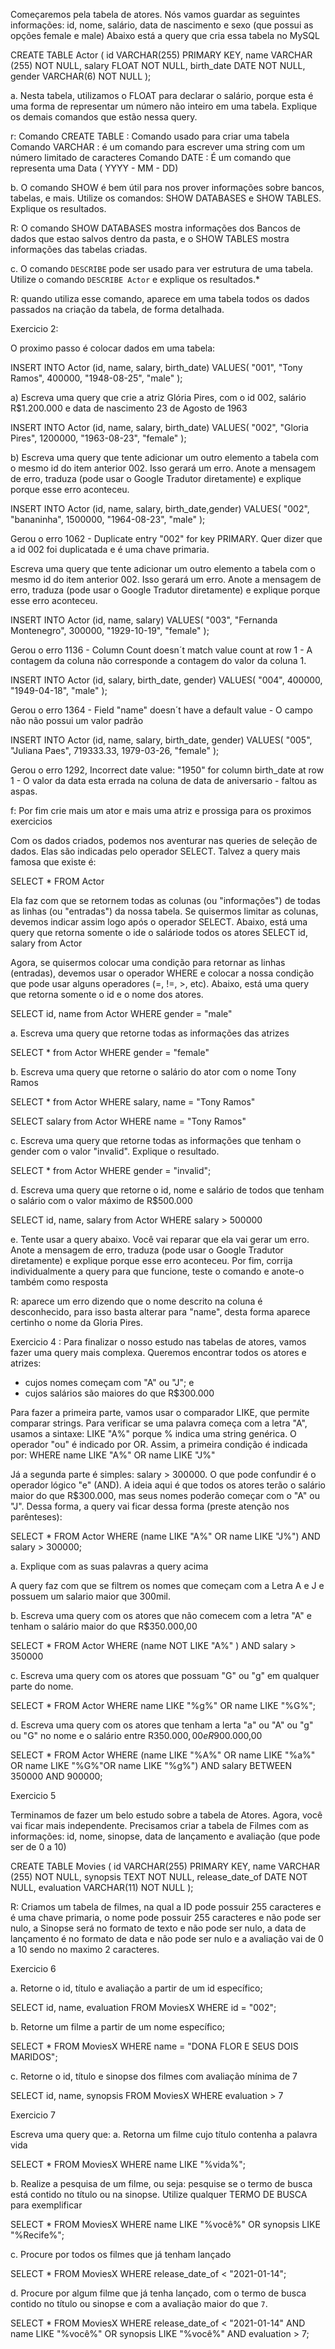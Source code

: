 Começaremos pela tabela de atores. Nós vamos guardar as seguintes informações: id, nome, salário, data de nascimento e sexo (que possui as opções female e male)
Abaixo está a query que cria essa tabela no MySQL

CREATE TABLE Actor (
    id VARCHAR(255) PRIMARY KEY,
    name VARCHAR (255) NOT NULL,
    salary FLOAT NOT NULL,
    birth_date DATE NOT NULL,
		gender VARCHAR(6) NOT NULL
);

a. Nesta tabela, utilizamos o FLOAT para declarar o salário, porque esta é uma forma de representar um número não inteiro em uma tabela. Explique os demais comandos que estão nessa query.

r: Comando CREATE TABLE : Comando usado para criar uma tabela
   Comando VARCHAR : é um comando para escrever uma string com um número limitado de caracteres
   Comando DATE : É um comando que representa uma Data ( YYYY - MM - DD)

b. O comando SHOW é bem útil para nos prover informações sobre bancos, tabelas, e mais. Utilize os comandos: SHOW DATABASES e SHOW TABLES. Explique os resultados.

R: O comando SHOW DATABASES mostra informações dos Bancos de dados que estao salvos dentro da pasta, e o SHOW TABLES mostra informações das tabelas criadas.

c. O comando `DESCRIBE` pode ser usado para ver estrutura de uma tabela. Utilize o comando  `DESCRIBE Actor` e explique os resultados.*

R: quando utiliza esse comando, aparece em uma tabela todos os dados passados na criação da tabela, de forma detalhada.

Exercicio 2:

O proximo passo é colocar dados em uma tabela:

INSERT INTO Actor (id, name, salary, birth_date)
VALUES(
  "001", 
  "Tony Ramos",
  400000,
  "1948-08-25", 
  "male"
);

a) Escreva uma query que crie a atriz Glória Pires, com o id 002, salário R$1.200.000 e data de nascimento 23 de Agosto de 1963

INSERT INTO Actor (id, name, salary, birth_date)
VALUES(
  "002", 
  "Gloria Pires",
  1200000,
  "1963-08-23", 
  "female"
);

 b) Escreva uma query que tente adicionar um outro elemento a tabela com o mesmo id do item anterior 002. Isso gerará um erro. Anote a mensagem de erro, traduza (pode usar o Google Tradutor diretamente) e explique porque esse erro aconteceu.

 INSERT INTO Actor (id, name, salary, birth_date,gender)
VALUES(
  "002", 
  "bananinha",
  1500000,
  "1964-08-23", 
  "male"
);

Gerou o erro 1062 - Duplicate entry "002" for key PRIMARY. Quer dizer que a id 002 foi duplicatada e é uma chave primaria.

 Escreva uma query que tente adicionar um outro elemento a tabela com o mesmo id do item anterior 002. Isso gerará um erro. Anote a mensagem de erro, traduza (pode usar o Google Tradutor diretamente) e explique porque esse erro aconteceu.

 INSERT INTO Actor (id, name, salary)
VALUES(
  "003", 
  "Fernanda Montenegro",
  300000,
  "1929-10-19", 
  "female"
);

Gerou o erro 1136 - Column Count doesn´t match value count at row 1 - A contagem da coluna não corresponde a contagem do valor da coluna 1.

INSERT INTO Actor (id, salary, birth_date, gender)
VALUES(
  "004",
  400000,
  "1949-04-18", 
  "male"
);

Gerou o erro 1364 - Field "name" doesn´t have a default value - O campo não não possui um valor padrão

INSERT INTO Actor (id, name, salary, birth_date, gender)
VALUES(
  "005", 
  "Juliana Paes",
  719333.33,
  1979-03-26, 
  "female"
);

Gerou o erro 1292, Incorrect date value: "1950" for column birth_date at row 1 - O valor da data esta errada na coluna de data de aniversario - faltou as aspas.

f: Por fim crie mais um ator e mais uma atriz e prossiga para os proximos exercicios

Com os dados criados, podemos nos aventurar nas queries de seleção de dados. Elas são indicadas pelo operador SELECT. Talvez a query mais famosa que existe é:

SELECT * FROM Actor

Ela faz com que se retornem todas as colunas (ou "informações") de todas as linhas (ou "entradas") da nossa tabela. 
Se quisermos limitar as colunas, devemos indicar assim logo após o operador SELECT. Abaixo, está uma query que retorna somente o ide o saláriode todos os atores SELECT id, salary from Actor 

Agora, se quisermos colocar uma condição para retornar as linhas (entradas), devemos usar o operador WHERE e colocar a nossa condição que pode usar alguns operadores (=, !=, >, etc). Abaixo, está uma query que retorna somente o id e o nome dos atores.

SELECT id, name from Actor WHERE gender = "male"   

a. Escreva uma query que retorne todas as informações das atrizes

SELECT * from Actor WHERE gender = "female"

b. Escreva uma query que retorne o salário do ator com o nome Tony Ramos

SELECT * from Actor WHERE salary, name = "Tony Ramos"

SELECT salary from Actor WHERE name = "Tony Ramos"

c. Escreva uma query que retorne todas as informações que tenham o gender com o valor "invalid". Explique o resultado.

SELECT * from Actor WHERE gender = "invalid";

d. Escreva uma query que retorne o id, nome e salário de todos que tenham o salário com o valor máximo de R$500.000

SELECT id, name, salary from Actor WHERE salary > 500000

e. Tente usar a query abaixo. Você vai reparar que ela vai gerar um erro. Anote a mensagem de erro, traduza (pode usar o Google Tradutor diretamente) e explique porque esse erro aconteceu. Por fim, corrija individualmente a query para que funcione, teste o comando e anote-o também como resposta

R: aparece um erro dizendo que o nome descrito na coluna é desconhecido, para isso basta alterar para "name", desta forma aparece certinho o nome da Gloria Pires.

Exercicio 4 : Para finalizar o nosso estudo nas tabelas de atores, vamos fazer uma query mais complexa. Queremos encontrar todos os atores e atrizes:

- cujos nomes começam com "A" ou "J"; e
- cujos salários são maiores do que R$300.000

Para fazer a primeira parte, vamos usar o comparador LIKE, que permite comparar strings. Para verificar se uma palavra começa com a letra "A", usamos a sintaxe: LIKE "A%" porque % indica uma string genérica. O operador "ou" é indicado por OR. Assim, a primeira condição é indicada por: WHERE name LIKE "A%" OR name LIKE "J%"

Já a segunda parte é simples: salary > 300000. O que pode confundir é o operador lógico "e" (AND). A ideia aqui é que todos os atores terão o salário maior do que R$300.000, mas seus nomes poderão começar com o "A" ou "J". Dessa forma, a query vai ficar dessa forma (preste atenção nos parênteses):

SELECT * FROM Actor
WHERE (name LIKE "A%" OR name LIKE "J%") AND salary > 300000;

a. Explique com as suas palavras a query acima

A query faz com que se filtrem os nomes que começam com a Letra A e J e possuem um salario maior que 300mil.

b. Escreva uma query com os atores que não comecem com a letra "A" e tenham o salário maior do que R$350.000,00

SELECT * FROM Actor
WHERE (name NOT LIKE "A%" ) AND salary > 350000

c. Escreva uma query com os atores que possuam "G" ou "g" em qualquer parte do nome.

SELECT * FROM Actor
WHERE name LIKE "%g%" OR name LIKE "%G%";

d. Escreva uma query com os atores que tenham a lerta "a" ou "A" ou "g" ou "G" no nome e o salário entre R$350.000,00 e R$900.000,00

SELECT * FROM Actor
WHERE (name LIKE "%A%" OR name LIKE "%a%" OR name LIKE "%G%"OR name LIKE "%g%") AND salary BETWEEN 350000 AND 900000;

Exercicio 5 

Terminamos de fazer um belo estudo sobre a tabela de Atores. Agora, você vai ficar mais independente. Precisamos criar a tabela de Filmes com as informações: id, nome, sinopse, data de lançamento e avaliação (que pode ser de 0 a 10)

CREATE TABLE Movies (
    id VARCHAR(255) PRIMARY KEY,
    name VARCHAR (255) NOT NULL,
    synopsis TEXT NOT NULL,
    release_date_of DATE NOT NULL,
		evaluation VARCHAR(11) NOT NULL
);

R: Criamos um tabela de filmes, na qual a ID pode possuir 255 caracteres e é uma chave primaria, o nome pode possuir 255 caracteres e não pode ser nulo, a Sinopse será no formato de texto e não pode ser nulo, a data de lançamento é no formato de data e não pode ser nulo e a avaliação vai de 0 a 10 sendo no maximo 2 caracteres.

Exercicio 6

a. Retorne o id, título e avaliação a partir de um id específico;

SELECT id, name, evaluation FROM MoviesX WHERE id = "002";

b. Retorne um filme a partir de um nome específico;

SELECT * FROM MoviesX
WHERE name = "DONA FLOR E SEUS DOIS MARIDOS";

c. Retorne o id, título e sinopse dos filmes com avaliação mínima de 7

SELECT id, name, synopsis FROM MoviesX WHERE evaluation > 7

Exercicio 7

Escreva uma query que:
a. Retorna um filme cujo título contenha a palavra vida

SELECT * FROM MoviesX WHERE name LIKE "%vida%";

b. Realize a pesquisa de um filme, ou seja: pesquise se o termo de busca está contido no título ou na sinopse. Utilize qualquer TERMO DE BUSCA para exemplificar

SELECT * FROM MoviesX
WHERE name LIKE "%você%" OR
      synopsis LIKE "%Recife%";

c. Procure por todos os filmes que já tenham lançado

SELECT * FROM MoviesX
WHERE release_date_of < "2021-01-14";

d. Procure por algum filme que já tenha lançado, com o termo de busca contido no título ou sinopse e com a avaliação maior do que `7`.

SELECT * FROM MoviesX
WHERE release_date_of < "2021-01-14" AND name LIKE "%você%" OR
      synopsis LIKE "%você%" AND evaluation > 7;
